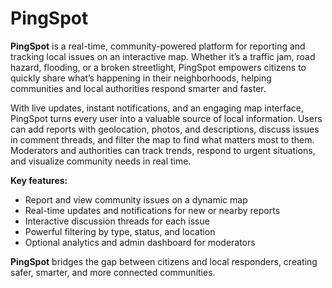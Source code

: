 # PingSpot

**PingSpot** is a real-time, community-powered platform for reporting and tracking local issues on an interactive map. Whether it’s a traffic jam, road hazard, flooding, or a broken streetlight, PingSpot empowers citizens to quickly share what’s happening in their neighborhoods, helping communities and local authorities respond smarter and faster.

With live updates, instant notifications, and an engaging map interface, PingSpot turns every user into a valuable source of local information. Users can add reports with geolocation, photos, and descriptions, discuss issues in comment threads, and filter the map to find what matters most to them. Moderators and authorities can track trends, respond to urgent situations, and visualize community needs in real time.

**Key features:**
- Report and view community issues on a dynamic map
- Real-time updates and notifications for new or nearby reports
- Interactive discussion threads for each issue
- Powerful filtering by type, status, and location
- Optional analytics and admin dashboard for moderators

**PingSpot** bridges the gap between citizens and local responders, creating safer, smarter, and more connected communities.